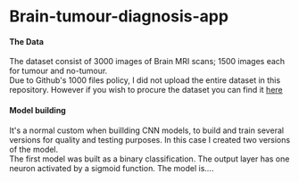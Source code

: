 # Brain-tumour-diagnosis-app

#### The Data
The dataset consist of 3000 images of Brain MRI scans; 1500 images each for tumour and no-tumour.  
Due to Github's 1000 files policy, I did not upload the entire dataset in this repository. However if you wish to procure the dataset you can find it [here](https://www.kaggle.com/datasets/ahmedhamada0/brain-tumor-detection)


#### Model building
It's a normal custom when buillding CNN models, to build and train several versions for quality and testing purposes. In this case I created two versions of the model.<br>
The first model was built as a binary classification. The output layer has one neuron activated by a sigmoid function. The model is....
